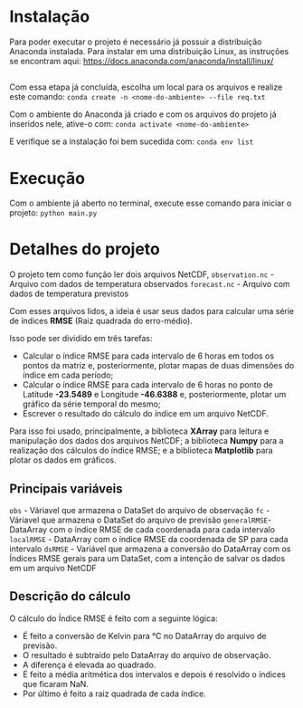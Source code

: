 ﻿# Instalação
Para poder executar o projeto é necessário já possuir a distribuição Anaconda instalada.
 Para instalar em uma distribuição Linux, as instruções se encontram aqui: https://docs.anaconda.com/anaconda/install/linux/
 
##
Com essa etapa já concluída, escolha um local para os arquivos e realize este comando:
`conda create -n <nome-do-ambiente> --file req.txt`

Com o ambiente do Anaconda já criado e com os arquivos do projeto já inseridos nele, ative-o com:
`conda activate <nome-do-ambiente>`

E verifique se a instalação foi bem sucedida com:
`conda env list`

# Execução

Com o ambiente já aberto no terminal, execute esse comando para iniciar o projeto:
`python main.py`

# Detalhes do projeto
O projeto tem como função ler dois arquivos NetCDF, 
`observation.nc` - Arquivo com dados de temperatura observados
`forecast.nc` - Arquivo com dados de temperatura previstos

Com esses arquivos lidos, a ideia é usar seus dados para calcular uma série de índices **RMSE** (Raiz quadrada do erro-médio).

Isso pode ser dividido em três tarefas:
 - Calcular o índice RMSE para cada intervalo de 6 horas em todos os pontos da matriz e, posteriormente, plotar mapas de duas dimensões do índice em cada período;
 - Calcular o índice RMSE para cada intervalo de 6 horas no ponto de Latitude **-23.5489** e Longitude **-46.6388** e, posteriormente, plotar um gráfico da série temporal do mesmo;
 - Escrever o resultado do cálculo do índice em um arquivo NetCDF.
 
Para isso foi usado, principalmente, a biblioteca **XArray** para leitura e manipulação dos dados dos arquivos NetCDF; a biblioteca **Numpy** para a realização dos cálculos do índice RMSE; e a biblioteca **Matplotlib** para plotar os dados em gráficos.

## Principais variáveis
`obs` - Váriavel que armazena o DataSet do arquivo de observação
`fc` -  Váriavel que armazena o DataSet do arquivo de previsão
`generalRMSE`- DataArray com o índice RMSE de cada coordenada para cada intervalo
`localRMSE` - DataArray com o índice RMSE da coordenada de SP para cada intervalo
`dsRMSE` - Variável que armazena a conversão do DataArray com os Índices RMSE gerais para um DataSet, com a intenção de salvar os dados em um arquivo NetCDF

## Descrição do cálculo
O cálculo do Índice RMSE é feito com a seguinte lógica:  
 - É feito a conversão de Kelvin para °C no DataArray do arquivo de previsão.
 - O resultado é subtraído pelo DataArray do arquivo de observação.
 - A diferença é elevada ao quadrado.
 - É feito a média aritmética dos intervalos e depois é resolvido o índices que ficaram NaN.   
 - Por último é feito a raiz quadrada de cada índice.

